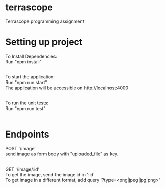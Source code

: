 # terrascope

Terrascope programming assignment

# Setting up project

To Install Dependencies: <br/>
Run "npm install" <br/><br/>

To start the application: <br/>
Run "npm run start" <br/>
The application will be accessible on http://localhost:4000<br/><br/>

To run the unit tests: <br/>
Run "npm run test"<br/><br/>


# Endpoints
POST '/image' <br/>
send image as form body with "uploaded_file" as key.<br/><br/>

GET '/image/:id'<br/>
To get the image, send the image id in ':id'<br/>
To get image in a different format, add query '?type=<png|jpeg|jpg|png>'<br/><br/>
